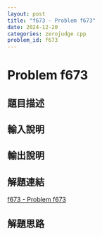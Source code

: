 ```yaml
---
layout: post
title: "f673 - Problem f673"
date: 2024-12-20
categories: zerojudge cpp
problem_id: f673
---
```


# Problem f673

## 題目描述



## 輸入說明



## 輸出說明



## 解題連結

[f673 - Problem f673](https://zerojudge.tw/ShowProblem?problemid=f673)

## 解題思路

